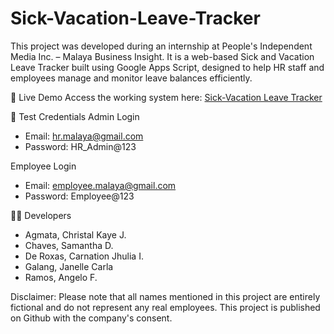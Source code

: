 # Sick-Vacation-Leave-Tracker

This project was developed during an internship at People's Independent Media Inc. – Malaya Business Insight. It is a web-based Sick and Vacation Leave Tracker built using Google Apps Script, designed to help HR staff and employees manage and monitor leave balances efficiently.

🔗 Live Demo
Access the working system here:
[Sick-Vacation Leave Tracker](https://script.google.com/macros/s/AKfycbwQMfaNbhJzD-WNz1iLTkpcgCosqNeS5iy_N1z9xpedmeggUo4I28YajhKzIn4L0Puj/exec)

🔐 Test Credentials
Admin Login
- Email: hr.malaya@gmail.com
- Password: HR_Admin@123

Employee Login
- Email: employee.malaya@gmail.com
- Password: Employee@123

👨‍💻 Developers
- Agmata, Christal Kaye J.
- Chaves, Samantha D.
- De Roxas, Carnation Jhulia I.
- Galang, Janelle Carla
- Ramos, Angelo F.


Disclaimer:
Please note that all names mentioned in this project are entirely fictional and do not represent any real employees. This project is published on Github with the company's consent.
